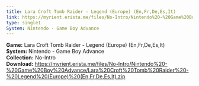 ```yaml
---
title: Lara Croft Tomb Raider - Legend (Europe) (En,Fr,De,Es,It)
link: https://myrient.erista.me/files/No-Intro/Nintendo%20-%20Game%20Boy%20Advance/Lara%20Croft%20Tomb%20Raider%20-%20Legend%20(Europe)%20(En,Fr,De,Es,It).zip
type: single1
System: Nintendo - Game Boy Advance
---
```

<b>Game:</b> Lara Croft Tomb Raider - Legend (Europe) (En,Fr,De,Es,It)<br>
<b>System:</b> Nintendo - Game Boy Advance<br>
<b>Collection:</b> No-Intro<br>
<b>Download:</b> https://myrient.erista.me/files/No-Intro/Nintendo%20-%20Game%20Boy%20Advance/Lara%20Croft%20Tomb%20Raider%20-%20Legend%20(Europe)%20(En,Fr,De,Es,It).zip